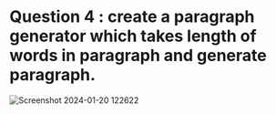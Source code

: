 # Question 4 : create a paragraph generator which takes length of words in paragraph and generate paragraph.
![Screenshot 2024-01-20 122622](https://github.com/usaketh/Para-Generator/assets/64151405/e0f10ddb-3bbc-4bed-b824-551af4390116)
